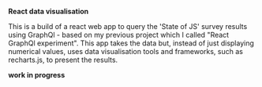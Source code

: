 **React data visualisation**

This is a build of a react web app to query the 'State of JS' survey results using GraphQl - based on my previous project which I called "React GraphQl experiment". This app takes the data but, instead of just displaying numerical values, uses data visualisation tools and frameworks, such as recharts.js, to present the results.

**work in progress**
